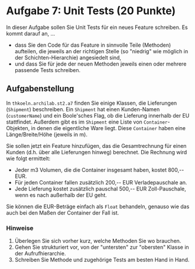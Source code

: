 # Aufgabe 7: Unit Tests (20 Punkte)

In dieser Aufgabe sollen Sie Unit Tests für ein neues Feature schreiben. Es kommt darauf an, ...
- dass Sie den Code für das Feature in sinnvolle Teile (Methoden) aufteilen, die jeweils an 
  der richtigen Stelle (so "niedrig" wie möglich in der Schichten-Hierarchie) angesiedelt sind,
- und dass Sie für jede der neuen Methoden jeweils einen oder mehrere passende Tests schreiben.

## Aufgabenstellung

In `thkoeln.archilab.st2.a7` finden Sie einige Klassen, die Lieferungen (`Shipment`) 
beschreiben. Ein `Shipment` hat einen Kunden-Namen (`customerName`) und ein Boole'sches
Flag, ob die Lieferung innerhalb der EU stattfindet. Außerdem gibt es im `Shipment`
eine Liste von `Container`-Objekten, in denen die eigentliche Ware liegt. Diese `Container`
haben eine Länge/Breite/Höhe (jeweils in m). 

Sie sollen jetzt ein Feature hinzufügen, das die Gesamtrechnung für einen Kunden (d.h.
über alle Lieferungen hinweg) berechnet. Die Rechnung wird wie folgt ermittelt:
- Jeder m3 Volumen, die die Container insgesamt haben, kostet 800,-- EUR. 
- Für jeden Container fallen zusätzlich 200,-- EUR Verladepauschale an. 
- Jede Lieferung kostet zusätzlich pauschal 500,-- EUR Zoll-Pauschale, wenn es nach 
  außerhalb der EU geht.

Sie können die EUR-Beträge einfach als `Float` behandeln, genauso wie das auch bei
den Maßen der Container der Fall ist.


### Hinweise

1. Überlegen Sie sich vorher kurz, welche Methoden Sie wo brauchen.
2. Gehen Sie strukturiert vor, von der "untersten" zur "obersten" Klasse in der Aufrufhierarchie.
3. Schreiben Sie Methode und zugehörige Tests am besten Hand in Hand. 
